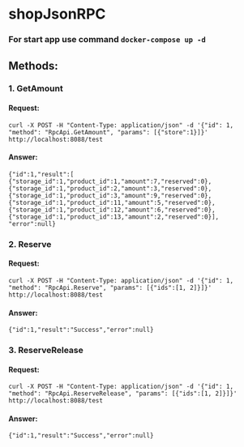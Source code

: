 # shopJsonRPC

### For start app use command ```docker-compose up -d```

## Methods:
  ### 1. GetAmount
   #### Request:
    curl -X POST -H "Content-Type: application/json" -d '{"id": 1, "method": "RpcApi.GetAmount", "params": [{"store":1}]}' http://localhost:8088/test
        
   #### Answer:
    {"id":1,"result":[
    {"storage_id":1,"product_id":1,"amount":7,"reserved":0},{"storage_id":1,"product_id":2,"amount":3,"reserved":0},
    {"storage_id":1,"product_id":3,"amount":9,"reserved":0},{"storage_id":1,"product_id":11,"amount":5,"reserved":0},
    {"storage_id":1,"product_id":12,"amount":6,"reserved":0},{"storage_id":1,"product_id":13,"amount":2,"reserved":0}],
    "error":null}

  ### 2. Reserve
   #### Request:
    curl -X POST -H "Content-Type: application/json" -d '{"id": 1, "method": "RpcApi.Reserve", "params": [{"ids":[1, 2]}]}' http://localhost:8088/test
   
   #### Answer:
    {"id":1,"result":"Success","error":null}
    
  ### 3. ReserveRelease
   #### Request:
    curl -X POST -H "Content-Type: application/json" -d '{"id": 1, "method": "RpcApi.ReserveRelease", "params": [{"ids":[1, 2]}]}' http://localhost:8088/test
   
   #### Answer:
    {"id":1,"result":"Success","error":null}    
